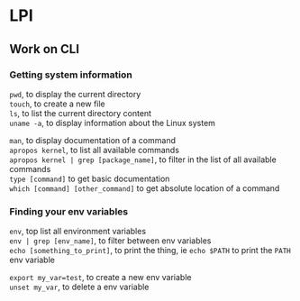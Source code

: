 # LPI

## Work on CLI

### Getting system information

`pwd`, to display the current directory  
`touch`, to create a new file  
`ls`, to list the current directory content  
`uname -a`, to display information about the Linux system  

`man`, to display documentation of a command  
`apropos kernel`, to list all available commands  
`apropos kernel | grep [package_name]`, to filter in the list of all available commands  
`type [command]` to get basic documentation  
`which [command] [other_command]` to get absolute location of a command 

### Finding your env variables

`env`, top list all environment variables  
`env | grep [env_name]`, to filter between env variables  
`echo [something_to_print]`, to print the thing, ie `echo $PATH` to print the `PATH` env variable

`export my_var=test`, to create a new env variable  
`unset my_var`, to delete a env variable

